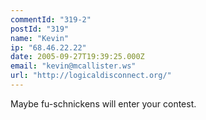 ```yaml
---
commentId: "319-2"
postId: "319"
name: "Kevin"
ip: "68.46.22.22"
date: 2005-09-27T19:39:25.000Z
email: "kevin@mcallister.ws"
url: "http://logicaldisconnect.org/"
---
```

<p>Maybe fu-schnickens will enter your contest.</p>
